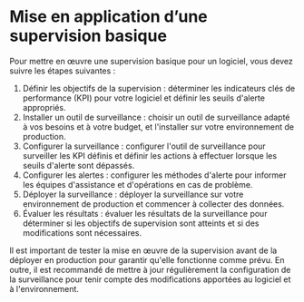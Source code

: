 # Mise en application d’une supervision basique

Pour mettre en œuvre une supervision basique pour un logiciel, vous devez suivre les étapes suivantes :

1. Définir les objectifs de la supervision : déterminer les indicateurs clés de performance (KPI) pour votre logiciel et définir les seuils d'alerte appropriés.
2. Installer un outil de surveillance : choisir un outil de surveillance adapté à vos besoins et à votre budget, et l'installer sur votre environnement de production.
3. Configurer la surveillance : configurer l'outil de surveillance pour surveiller les KPI définis et définir les actions à effectuer lorsque les seuils d'alerte sont dépassés.
4. Configurer les alertes : configurer les méthodes d'alerte pour informer les équipes d'assistance et d'opérations en cas de problème.
5. Déployer la surveillance : déployer la surveillance sur votre environnement de production et commencer à collecter des données.
6. Évaluer les résultats : évaluer les résultats de la surveillance pour déterminer si les objectifs de supervision sont atteints et si des modifications sont nécessaires.

Il est important de tester la mise en œuvre de la supervision avant de la déployer en production pour garantir qu'elle fonctionne comme prévu. En outre, il est recommandé de mettre à jour régulièrement la configuration de la surveillance pour tenir compte des modifications apportées au logiciel et à l'environnement.

